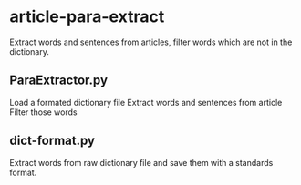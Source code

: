 # article-para-extract
Extract words and sentences from articles, filter words which are not in the dictionary.
## ParaExtractor.py
Load a formated dictionary file 
Extract words and sentences from article
Filter those words
## dict-format.py
Extract words from raw dictionary file and save them with a standards format.
